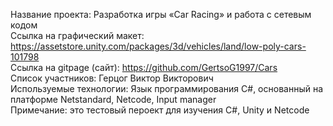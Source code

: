 Название проекта: Разработка игры «Car Racing» и работа с сетевым кодом<br />
Ссылка на графический макет: https://assetstore.unity.com/packages/3d/vehicles/land/low-poly-cars-101798<br />
Ссылка на gitpage (сайт): https://github.com/GertsoG1997/Cars<br />
Список участников: Герцог Виктор Викторович<br />
Используемые технологии: Язык программирования C#, основанный на платформе Netstandard, Netcode, Input manager<br />
Примечание: это тестовый пероект для изучения C#, Unity и Netcode<br />
